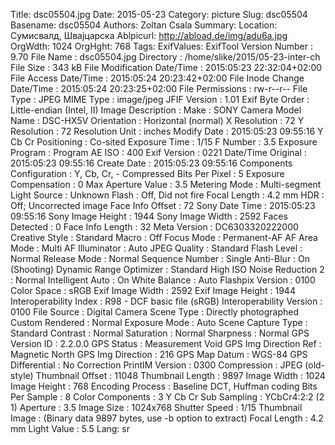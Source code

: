 Title: dsc05504.jpg
Date: 2015-05-23
Category: picture
Slug: dsc05504
Basename: dsc05504
Authors: Zoltan Csala
Summary:
Location: Сумисвалд, Швајцарска
Ablpicurl: http://abload.de/img/adu6a.jpg
OrgWdth: 1024
OrgHght: 768
Tags:
ExifValues: ExifTool Version Number : 9.70
            File Name : dsc05504.jpg
            Directory : /home/slike/2015/05-23-inter-ch
            File Size : 343 kB
            File Modification Date/Time : 2015:05:23 22:32:04+02:00
            File Access Date/Time : 2015:05:24 20:23:42+02:00
            File Inode Change Date/Time : 2015:05:24 20:23:25+02:00
            File Permissions : rw-r--r--
            File Type : JPEG
            MIME Type : image/jpeg
            JFIF Version : 1.01
            Exif Byte Order : Little-endian (Intel, II)
            Image Description :
            Make : SONY
            Camera Model Name : DSC-HX5V
            Orientation : Horizontal (normal)
            X Resolution : 72
            Y Resolution : 72
            Resolution Unit : inches
            Modify Date : 2015:05:23 09:55:16
            Y Cb Cr Positioning : Co-sited
            Exposure Time : 1/15
            F Number : 3.5
            Exposure Program : Program AE
            ISO : 400
            Exif Version : 0221
            Date/Time Original : 2015:05:23 09:55:16
            Create Date : 2015:05:23 09:55:16
            Components Configuration : Y, Cb, Cr, -
            Compressed Bits Per Pixel : 5
            Exposure Compensation : 0
            Max Aperture Value : 3.5
            Metering Mode : Multi-segment
            Light Source : Unknown
            Flash : Off, Did not fire
            Focal Length : 4.2 mm
            HDR : Off; Uncorrected image
            Face Info Offset : 72
            Sony Date Time : 2015:05:23 09:55:16
            Sony Image Height : 1944
            Sony Image Width : 2592
            Faces Detected : 0
            Face Info Length : 32
            Meta Version : DC6303320222000
            Creative Style : Standard
            Macro : Off
            Focus Mode : Permanent-AF
            AF Area Mode : Multi
            AF Illuminator : Auto
            JPEG Quality : Standard
            Flash Level : Normal
            Release Mode : Normal
            Sequence Number : Single
            Anti-Blur : On (Shooting)
            Dynamic Range Optimizer : Standard
            High ISO Noise Reduction 2 : Normal
            Intelligent Auto : On
            White Balance : Auto
            Flashpix Version : 0100
            Color Space : sRGB
            Exif Image Width : 2592
            Exif Image Height : 1944
            Interoperability Index : R98 - DCF basic file (sRGB)
            Interoperability Version : 0100
            File Source : Digital Camera
            Scene Type : Directly photographed
            Custom Rendered : Normal
            Exposure Mode : Auto
            Scene Capture Type : Standard
            Contrast : Normal
            Saturation : Normal
            Sharpness : Normal
            GPS Version ID : 2.2.0.0
            GPS Status : Measurement Void
            GPS Img Direction Ref : Magnetic North
            GPS Img Direction : 216
            GPS Map Datum : WGS-84
            GPS Differential : No Correction
            PrintIM Version : 0300
            Compression : JPEG (old-style)
            Thumbnail Offset : 11048
            Thumbnail Length : 9897
            Image Width : 1024
            Image Height : 768
            Encoding Process : Baseline DCT, Huffman coding
            Bits Per Sample : 8
            Color Components : 3
            Y Cb Cr Sub Sampling : YCbCr4:2:2 (2 1)
            Aperture : 3.5
            Image Size : 1024x768
            Shutter Speed : 1/15
            Thumbnail Image : (Binary data 9897 bytes, use -b option to extract)
            Focal Length : 4.2 mm
            Light Value : 5.5
Lang: sr


